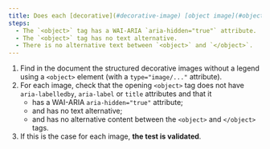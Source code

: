 ```yaml
---
title: Does each [decorative](#decorative-image) [object image](#object-image) (`<object>` tag with `type="image/..."` attribute), without [legend](#image-caption), meet these conditions?
steps:
  - The `<object>` tag has a WAI-ARIA `aria-hidden="true"` attribute.
  - The `<object>` tag has no text alternative.
  - There is no alternative text between `<object>` and `</object>`.
---
```


1. Find in the document the structured decorative images without a legend using a `<object>` element (with a `type="image/..."` attribute).
2. For each image, check that the opening `<object>` tag does not have `aria-labelledby`, `aria-label` or `title` attributes and that it
   - has a WAI-ARIA `aria-hidden="true"` attribute;
   - and has no text alternative;
   - and has no alternative content between the `<object>` and `</object>` tags.
3. If this is the case for each image, **the test is validated**.
